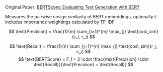 Original Paper: [BERTScore: Evaluating Text Generation with BERT](https://arxiv.org/abs/1904.09675)

Measures the pairwise cosign similarity of BERT embeddings, optionally it includes importance weightings calculated by TF-IDF

$$
\text{Precision} = \frac{1}{m} \sum_{i=1}^{m} \max_{j} \text{cos\_sim}(c_i, r_j)
$$

$$
\text{Recall} = \frac{1}{n} \sum_{j=1}^{n} \max_{i} \text{cos\_sim}(r_j, c_i)
$$
$$
\text{BERTScore} = F_1 = 2 \cdot \frac{\text{Precision} \cdot \text{Recall}}{\text{Precision} + \text{Recall}}
$$

